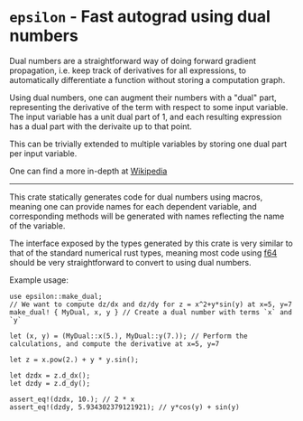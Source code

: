 # `epsilon` - Fast autograd using dual numbers

Dual numbers are a straightforward way of doing forward gradient
propagation, i.e. keep track of derivatives for all expressions, to
automatically differentiate a function without storing a computation graph.

Using dual numbers, one can augment their numbers with a "dual" part,
representing the derivative of the term with respect to some input variable.
The input variable has a unit dual part of 1, and each resulting expression
has a dual part with the derivaite up to that point.

This can be trivially extended to multiple variables by storing one dual
part per input variable.

One can find a more in-depth at [Wikipedia](https://en.wikipedia.org/wiki/Dual_number)

---

This crate statically generates code for dual numbers using macros, meaning
one can provide names for each dependent variable, and corresponding
methods will be generated with names reflecting the name of the variable.

The interface exposed by the types generated by this crate is very similar
to that of the standard numerical rust types, meaning most code using
[f64](f64) should be very straightforward to convert to using dual numbers.

Example usage:

```
use epsilon::make_dual;
// We want to compute dz/dx and dz/dy for z = x^2+y*sin(y) at x=5, y=7
make_dual! { MyDual, x, y } // Create a dual number with terms `x` and `y`

let (x, y) = (MyDual::x(5.), MyDual::y(7.)); // Perform the calculations, and compute the derivative at x=5, y=7

let z = x.pow(2.) + y * y.sin();

let dzdx = z.d_dx();
let dzdy = z.d_dy();

assert_eq!(dzdx, 10.); // 2 * x
assert_eq!(dzdy, 5.934302379121921); // y*cos(y) + sin(y)
```
